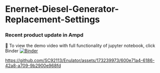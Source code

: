 # Enernet-Diesel-Generator-Replacement-Settings
### Recent product update in Ampd

👀 To view the demo video with full functionality of jupyter notebook, click Binder
[![Binder](https://mybinder.org/badge_logo.svg)](https://mybinder.org/v2/gh/SC92113/Enernet-Diesel-Generator-Replacement-Settings/HEAD)

https://github.com/SC92113/Enulator/assets/173239973/600e71a4-6186-42a8-a709-9b2900e968fd
